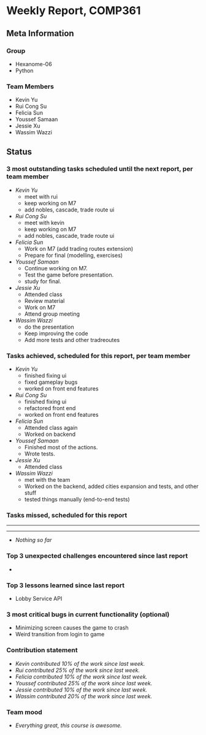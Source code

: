 # Weekly Report, COMP361

## Meta Information

### Group

* Hexanome-06
* Python

### Team Members

* Kevin Yu
* Rui Cong Su
* Felicia Sun
* Youssef Samaan
* Jessie Xu
* Wassim Wazzi

## Status

### 3 most outstanding tasks scheduled until the next report, per team member

* *Kevin Yu*
    * meet with rui
    * keep working on M7
    * add nobles, cascade, trade route ui
* *Rui Cong Su*
    * meet with kevin
    * keep working on M7
    * add nobles, cascade, trade route ui
* *Felicia Sun*
    * Work on M7 (add trading routes extension)
    * Prepare for final (modelling, exercises)
* *Youssef Samaan*
    * Continue working on M7.
    * Test the game before presentation.
    * study for final.
* *Jessie Xu*
    * Attended class
    * Review material
    * Work on M7
    * Attend group meeting
* *Wassim Wazzi*
    * do the presentation
    * Keep improving the code
    * Add more tests and other tradreoutes

### Tasks achieved, scheduled for this report, per team member

* *Kevin Yu*
    * finished fixing ui
    * fixed gameplay bugs
    * worked on front end features
* *Rui Cong Su*
    * finished fixing ui
    * refactored front end
    * worked on front end features
* *Felicia Sun*
    * Attended class again
    * Worked on backend
* *Youssef Samaan*
    * Finished most of the actions.
    * Wrote tests.
* *Jessie Xu*
    * Attended class
* *Wassim Wazzi*
    * met with the team
    * Worked on the backend, added cities expansion and tests, and other stuff
    * tested things manually (end-to-end tests)

### Tasks missed, scheduled for this report

---

---

* *Nothing so far*

### Top 3 unexpected challenges encountered since last report

*

### Top 3 lessons learned since last report

* Lobby Service API

### 3 most critical bugs in current functionality (optional)

* Minimizing screen causes the game to crash
* Weird transition from login to game

### Contribution statement

* *Kevin contributed 10% of the work since last week.*
* *Rui contributed 25% of the work since last week.*
* *Felicia contributed 10% of the work since last week.*
* *Youssef contributed 25% of the work since last week.*
* *Jessie contributed 10% of the work since last week.*
* *Wassim contributed 20% of the work since last week.*

### Team mood

* *Everything great, this course is awesome.*
